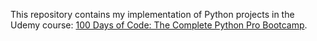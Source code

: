 This repository contains my implementation of Python projects in the Udemy course: [100 Days of Code: The Complete Python Pro Bootcamp](https://www.udemy.com/course/100-days-of-code/).
